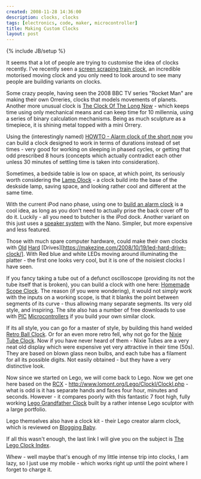 ```yaml
---
created: 2008-11-28 14:36:00
description: clocks, clocks
tags: [electronics, code, maker, microcontroller]
title: Making Custom Clocks
layout: post
---
```

{% include JB/setup %}

It seems that a lot of people are trying to customise the idea of clocks recently. I've recently seen a [screen scraping train clock](https://makezine.com/2007/08/28/my-train-schedule-alarm-clock/), an incredible motorised moving clock and you only need to look around to see many people are building variants on clocks.

Some crazy people, having seen the 2008 BBC TV series "Rocket Man" are making their own Orreries, clocks that models movements of planets. Another more unusual clock is [The Clock Of The Long Now](http://longnow.org/clock/) - which keeps time using only mechanical means and can keep time for 10 millennia, using a series of binary calculation mechanisms. Being as much sculpture as a timepiece, it is shining metal topped with a mini Orrery.

Using the (interestingly named) [HOWTO - Alarm clock of the short now](https://makezine.com/2005/11/04/how-to-alarm-clock-of-the/) you can build a clock designed to work in terms of durations instead of set times - very good for working on sleeping in phased cycles, or getting that odd prescribed 8 hours (concepts which actually contradict each other unless 30 minutes of settling time is taken into consideration).

Sometimes, a bedside table is low on space, at which point, its seriously worth considering the [Lamp Olock](https://makezine.com/2005/05/06/the-lamp-olock-alarm-cloc/) - a clock build into the base of the deskside lamp, saving space, and looking rather cool and different at the same time.

With the current iPod nano phase, using one to [build an alarm clock](https://makezine.com/2005/09/21/diy-ipod-nano-alarm-clock/) is a cool idea, as long as you don't need to actually prise the back cover off to do it. Luckily - all you need to butcher is the iPod dock. Another variant on this just uses a
[speaker system](https://makezine.com/2005/09/15/ipod-nano-speaker-alarm-c/) with the Nano. Simpler, but more expensive and less featured.

Those with much spare computer hardware, could make their own clocks with [Old](https://makezine.com/2005/08/30/how-to-make-a-hard-drive/) [Hard](https://makezine.com/2007/09/17/hard-drive-clock-1/) [Drives][https://makezine.com/2008/10/19/led-hard-drive-clock/]. With Red blue and white LEDs moving around illuminating the platter - the first one looks very cool, but it is one of the noisiest clocks I have seen.

If you fancy taking a tube out of a defunct oscilloscope (providing its not the tube itself that is broken), you can build a clock with one here:
[Homemade Scope Clock](http://www.webx.dk/oz2cpu/clock-scope/scope.htm). The reason (if you were wondering), it would not simply work with the inputs on a working scope, is that it blanks the point between segments of its curve - thus allowing many separate segments. Its very old style, and inspiring. The site
also has a number of free downloads to use with
[PIC](/wiki/pic) [Microcontrollers](/wiki/microcontroller) if you build your own similar clock.

If its all style, you can go for a master of style, by building this hand welded
[Retro Ball Clock](http://www.finkbuilt.com/blog/ball-clock/). Or for an even more retro fell, why not go for the [Nixie Tube Clock](http://www.finkbuilt.com/blog/numerical-indicator-experimental-1/trackback/). Now if you have never heard of them - Nixie Tubes are a very neat old display which were expensive yet very attractive in their time (50s). They are based on blown glass neon bulbs, and each tube has a filament for all its possible digits. Not easily obtained - but they have a very distinctive look.

Now since we started on Lego, we will come back to Lego. Now we get one here based on the [RCX](/wiki/rcx) - <http://www.lomont.org/Lego/ClockI/ClockI.php> - what is odd is it has separate hands and faces four hour, minutes and seconds. However - it compares poorly with this fantastic 7 foot high, fully working [Lego Grandfather Clock](http://www.ericharshbarger.org/lego/clock.html) built by a rather intense Lego sculptor with a large portfolio.

Lego themselves also have a clock kit - their Lego creator alarm clock, which is reviewed on [Blogging Baby](http://www.bloggingbaby.com/entry/1234000013054369/).

If all this wasn't enough, the last link I will give you on the subject is [The Lego Clock Index](http://popbubble.com/Lego/LegoClocks/).

Whew - well maybe that's enough of my little intense trip into clocks, I am lazy, so I just use my mobile - which works right up until the point where I forget to charge it.
